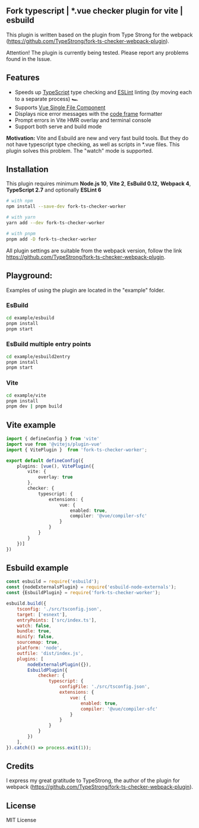 ## Fork typescript | *.vue checker plugin for vite | esbuild
This plugin is written based on the plugin from Type Strong for the webpack (https://github.com/TypeStrong/fork-ts-checker-webpack-plugin).

Attention! The plugin is currently being tested. Please report any problems found in the Issue.

## Features

* Speeds up [TypeScript](https://github.com/Microsoft/TypeScript) type checking and [ESLint](https://eslint.org/) linting (by moving each to a separate process) 🏎
* Supports [Vue Single File Component](https://vuejs.org/v2/guide/single-file-components.html)
* Displays nice error messages with the [code frame](https://babeljs.io/docs/en/next/babel-code-frame.html) formatter
* Prompt errors in Vite HMR overlay and terminal console
* Support both serve and build mode

**Motivation:** Vite and Esbuild are new and very fast build tools. But they do not have typescript type checking, as well as scripts in *.vue files. This plugin solves this problem. The "watch" mode is supported.

## Installation

This plugin requires minimum **Node.js 10**, **Vite 2**, **EsBuild 0.12,** **Webpack 4**, **TypeScript 2.7** and optionally **ESLint 6**


```sh
# with npm
npm install --save-dev fork-ts-checker-worker

# with yarn
yarn add --dev fork-ts-checker-worker

# with pnpm
pnpm add -D fork-ts-checker-worker
```

All plugin settings are suitable from the webpack version, follow the link https://github.com/TypeStrong/fork-ts-checker-webpack-plugin.

## Playground:
Examples of using the plugin are located in the "example" folder.
### EsBuild
```sh
cd example/esbuild
pnpm install
pnpm start
```
### EsBuild multiple entry points
```sh
cd example/esbuild2entry
pnpm install
pnpm start
```
### Vite
```sh
cd example/vite
pnpm install
pnpm dev | pnpm build
```

## Vite example
```ts
import { defineConfig } from 'vite'
import vue from '@vitejs/plugin-vue'
import { VitePlugin }  from 'fork-ts-checker-worker';

export default defineConfig({
    plugins: [vue(), VitePlugin({
        vite: {
            overlay: true
        },
        checker: {
            typescript: {
                extensions: {
                    vue: {
                        enabled: true,
                        compiler: '@vue/compiler-sfc'
                    }
                }
            }
        }
    })]
})
```
## Esbuild example
```js
const esbuild = require('esbuild');
const {nodeExternalsPlugin} = require('esbuild-node-externals');
const {EsbuildPlugin} = require('fork-ts-checker-worker');

esbuild.build({
    tsconfig: './src/tsconfig.json',
    target: ['esnext'],
    entryPoints: ['src/index.ts'],
    watch: false,
    bundle: true,
    minify: false,
    sourcemap: true,
    platform: 'node',
    outfile: 'dist/index.js',
    plugins: [
        nodeExternalsPlugin({}),
        EsbuildPlugin({
            checker: {
                typescript: {
                    configFile: './src/tsconfig.json',
                    extensions: {
                        vue: {
                            enabled: true,
                            compiler: '@vue/compiler-sfc'
                        }
                    }
                }
            }
        })
    ],
}).catch(() => process.exit(1));

```

## Credits

I express my great gratitude to TypeStrong, the author of the plugin for webpack (https://github.com/TypeStrong/fork-ts-checker-webpack-plugin). 

## License

MIT License
